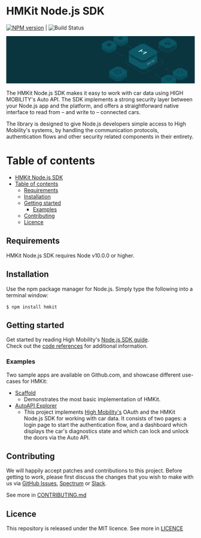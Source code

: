 # HMKit Node.js SDK

[![NPM version](https://img.shields.io/npm/v/hmkit.svg)](https://www.npmjs.com/package/hmkit) | ![Build Status](https://github.com/highmobility/hmkit-node/workflows/Node%20CI/badge.svg)

![Auto API](https://github.com/highmobility/auto-api/blob/master/assets/autoapi-header.png?raw=true)

The HMKit Node.js SDK makes it easy to work with car data using HIGH MOBILITY's Auto API. The SDK implements a strong security layer between your Node.js app and the platform, and offers a straightforward native interface to read from – and write to – connected cars.

The library is designed to give Node.js developers simple access to High Mobility's systems, by handling the communication protocols, authentication flows and other security related components in their entirety.

# Table of contents

- [HMKit Node.js SDK](#hmkit-nodejs-sdk)
- [Table of contents](#table-of-contents)
  - [Requirements](#requirements)
  - [Installation](#installation)
  - [Getting started](#getting-started)
    - [Examples](#examples)
  - [Contributing](#contributing)
  - [Licence](#licence)

## Requirements

HMKit Node.js SDK requires Node v10.0.0 or higher.

## Installation

Use the npm package manager for Node.js. Simply type the following into a terminal window:

```
$ npm install hmkit
```

## Getting started

Get started by reading High Mobility's [Node.js SDK guide](https://docs.high-mobility.com/guides/getting-started/node-js/).  
Check out the [code references](https://docs.high-mobility.com/api-references/code-references/node-js/telematics/) for additional information.

### Examples

Two sample apps are available on Github.com, and showcase different use-cases for HMKit:

- [Scaffold](https://github.com/highmobility/hm-node-scaffold)
  - Demonstrates the most basic implementation of HMKit.
- [AutoAPI Explorer](https://github.com/highmobility/hm-node-auto-api-explorer)
  - This project implements [High Mobility's](https://www.high-mobility.com/) OAuth and the HMKit Node.js SDK for working with car data. It consists of two pages: a login page to start the authentication flow, and a dashboard which displays the car's diagnostics state and which can lock and unlock the doors via the Auto API.

## Contributing

We will happily accept patches and contributions to this project. Before getting to work, please first discuss the changes that you wish to make with us via [GitHub Issues](https://github.com/highmobility/hmkit-node/issues), [Spectrum](https://spectrum.chat/high-mobility/) or [Slack](https://slack.high-mobility.com/).

See more in [CONTRIBUTING.md](https://github.com/highmobility/hmkit-node/blob/master/CONTRIBUTING.md)

## Licence

This repository is released under the MIT licence. See more in [LICENCE](https://github.com/highmobility/hmkit-node/blob/master/LICENSE.md)

